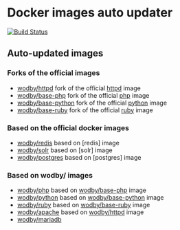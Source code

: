 # Docker images auto updater

[![Build Status](https://travis-ci.com/wodby/images.svg?branch=master)](https://travis-ci.com/wodby/images)

## Auto-updated images

### Forks of the official images

* [wodby/httpd] fork of the official [httpd] image
* [wodby/base-php] fork of the official [php] image
* [wodby/base-python] fork of the official [python] image
* [wodby/base-ruby] fork of the official [ruby] image

### Based on the official docker images

* [wodby/redis] based on [redis] image
* [wodby/solr] based on [solr] image
* [wodby/postgres] based on [postgres] image

### Based on wodby/ images

* [wodby/php] based on [wodby/base-php] image
* [wodby/python] based on [wodby/base-python] image
* [wodby/ruby] based on [wodby/base-ruby] image
* [wodby/apache] based on [wodby/httpd] image
* [wodby/mariadb]


[wodby/httpd]: https://github.com/wodby/httpd
[wodby/base-php]: https://github.com/wodby/base-php
[wodby/base-ruby]: https://github.com/wodby/base-ruby
[wodby/base-python]: https://github.com/wodby/base-python
[httpd]: https://github.com/docker-library/httpd
[php]: https://github.com/docker-library/php
[python]: https://github.com/docker-library/python
[ruby]: (https://github.com/docker-library/ruby)

[wodby/redis]: https://github.com/wodby/redis
[wodby/solr]: https://github.com/wodby/solr
[wodby/postgres]: https://github.com/wodby/postgres

[wodby/php]: https://github.com/wodby/php
[wodby/ruby]: https://github.com/wodby/ruby
[wodby/python]: https://github.com/wodby/python
[wodby/apache]: https://github.com/wodby/apache
[wodby/mariadb]: https://github.com/wodby/mariadb

